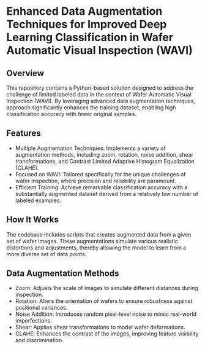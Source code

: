 # Enhanced Data Augmentation Techniques for Improved Deep Learning Classification in Wafer Automatic Visual Inspection (WAVI)

## Overview
This repository contains a Python-based solution designed to address the challenge of limited labeled data in the context of Wafer Automatic Visual Inspection (WAVI).
By leveraging advanced data augmentation techniques, approach significantly enhances the training dataset, enabling high classification accuracy with fewer original samples.

## Features
- Multiple Augmentation Techniques: Implements a variety of augmentation methods, including zoom, rotation, noise addition, shear transformations, and Contrast Limited Adaptive Histogram Equalization (CLAHE).
- Focused on WAVI: Tailored specifically for the unique challenges of wafer inspection, where precision and reliability are paramount.
- Efficient Training: Achieve remarkable classification accuracy with a substantially augmented dataset derived from a relatively low number of labeled examples.

## How It Works
The codebase includes scripts that creates augmented data from a given set of wafer images. These augmentations simulate various realistic distortions and adjustments, thereby allowing the model to learn from a more diverse set of data points.

## Data Augmentation Methods
- Zoom: Adjusts the scale of images to simulate different distances during inspection.
- Rotation: Alters the orientation of wafers to ensure robustness against positional variances.
- Noise Addition: Introduces random pixel-level noise to mimic real-world imperfections.
- Shear: Applies shear transformations to model wafer deformations.
- CLAHE: Enhances the contrast of the images, improving feature visibility and discrimination.

